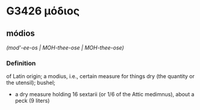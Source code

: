 # G3426 μόδιος

## módios

_(mod'-ee-os | MOH-thee-ose | MOH-thee-ose)_

### Definition

of Latin origin; a modius, i.e., certain measure for things dry (the quantity or the utensil); bushel; 

- a dry measure holding 16 sextarii (or 1/6 of the Attic medimnus), about a peck (9 liters)
